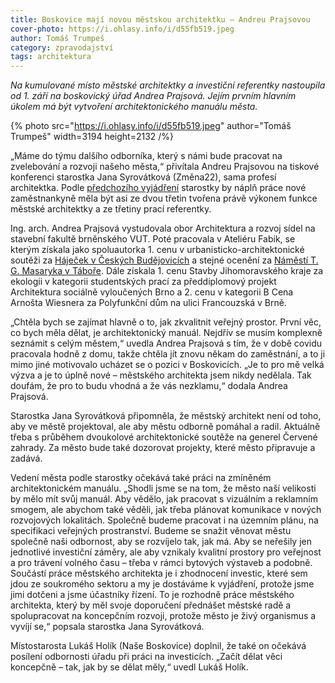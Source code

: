 ```yaml
---
title: Boskovice mají novou městskou architektku – Andreu Prajsovou
cover-photo: https://i.ohlasy.info/i/d55fb519.jpeg
author: Tomáš Trumpeš
category: zpravodajství
tags: architektura
---
```


*Na kumulované místo městské architektky a investiční referentky nastoupila od 1. září na boskovický úřad Andrea Prajsová. Jejím prvním hlavním úkolem má být vytvoření architektonického manuálu města.*

{% photo src="https://i.ohlasy.info/i/d55fb519.jpeg" author="Tomáš Trumpeš" width=3194 height=2132 /%}

„Máme do týmu dalšího odborníka, který s námi bude pracovat na zvelebování a rozvoji našeho města,“ přivítala Andreu Prajsovou na tiskové konferenci starostka Jana Syrovátková (Změna22), sama profesí architektka. Podle [předchozího vyjádření](https://ohlasy.info/clanky/2023/08/mestsky-architekt.html) starostky by náplň práce nové zaměstnankyně měla být asi ze dvou třetin tvořena právě výkonem funkce městské architektky a ze třetiny prací referentky.

Ing. arch. Andrea Prajsová vystudovala obor Architektura a rozvoj sídel na stavební fakultě brněnského VUT. Poté pracovala v Ateliéru Fabik, se kterým získala jako spoluautorka 1. cenu v urbanisticko-architektonické soutěži za [Háječek v Českých Budějovicích](https://www.cka.cz/souteze/databaze/viceucelove-kulturne-spolecenske-zarizeni-hajecek-v-ceskych-budejovicich) a stejné ocenění za [Náměstí T. G. Masaryka v Táboře](https://www.cka.cz/souteze/databaze/namesti-t-g-m-tabor). Dále získala 1. cenu Stavby Jihomoravského kraje za ekologii v kategorii studentských prací za předdiplomový projekt Architektura sociálně vyloučených Brno a 2. cenu v kategorii B Cena Arnošta Wiesnera za Polyfunkční dům na ulici Francouzská v Brně.

„Chtěla bych se zajímat hlavně o to, jak zkvalitnit veřejný prostor. První věc, co bych měla dělat, je architektonický manuál. Nejdřív se musím komplexně seznámit s celým městem,“ uvedla Andrea Prajsová s tím, že v době covidu pracovala hodně z domu, takže chtěla jít znovu někam do zaměstnání, a to ji mimo jiné motivovalo ucházet se o pozici v Boskovicích. „Je to pro mě velká výzva a je to úplně nové – městského architekta jsem nikdy nedělala. Tak doufám, že pro to budu vhodná a že vás nezklamu,“ dodala Andrea Prajsová.

Starostka Jana Syrovátková připomněla, že městský architekt není od toho, aby ve městě projektoval, ale aby městu odborně pomáhal a radil. Aktuálně třeba s průběhem dvoukolové architektonické soutěže na generel Červené zahrady. Za město bude také dozorovat projekty, které město připravuje a zadává. 

Vedení města podle starostky očekává také práci na zmíněném architektonickém manuálu. „Shodli jsme se na tom, že město naší velikosti by mělo mít svůj manuál. Aby vědělo, jak pracovat s vizuálním a reklamním smogem, ale abychom také věděli, jak třeba plánovat komunikace v nových rozvojových lokalitách. Společně budeme pracovat i na územním plánu, na specifikaci veřejných prostranství. Budeme se snažit věnovat městu společně naši odbornost, aby se rozvíjelo tak, jak má. Aby se neřešily jen jednotlivé investiční záměry, ale aby vznikaly kvalitní prostory pro veřejnost a pro trávení volného času – třeba v rámci bytových výstaveb a podobně. Součástí práce městského architekta je i zhodnocení investic, které sem jdou ze soukromého sektoru a my je dostáváme k vyjádření, protože jsme jimi dotčeni a jsme účastníky řízení. To je rozhodně práce městského architekta, který by měl svoje doporučení přednášet městské radě a spolupracovat na koncepčním rozvoji, protože město je živý organismus a vyvíjí se,“ popsala starostka Jana Syrovátková.

Místostarosta Lukáš Holík (Naše Boskovice) doplnil, že také on očekává posílení odbornosti úřadu při práci na investicích. „Začít dělat věci koncepčně – tak, jak by se dělat měly,“ uvedl Lukáš Holík.
